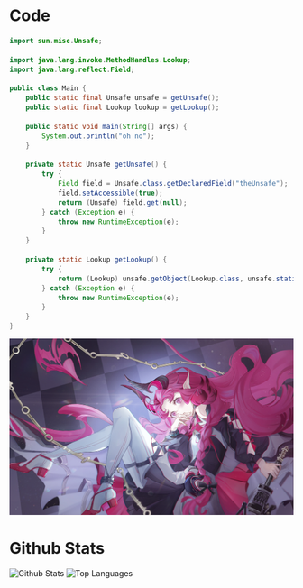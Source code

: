 # Code

```java
import sun.misc.Unsafe;

import java.lang.invoke.MethodHandles.Lookup;
import java.lang.reflect.Field;

public class Main {
	public static final Unsafe unsafe = getUnsafe();
	public static final Lookup lookup = getLookup();

	public static void main(String[] args) {
		System.out.println("oh no");
	}

	private static Unsafe getUnsafe() {
		try {
			Field field = Unsafe.class.getDeclaredField("theUnsafe");
			field.setAccessible(true);
			return (Unsafe) field.get(null);
		} catch (Exception e) {
			throw new RuntimeException(e);
		}
	}

	private static Lookup getLookup() {
		try {
			return (Lookup) unsafe.getObject(Lookup.class, unsafe.staticFieldOffset(Lookup.class.getDeclaredField("IMPL_LOOKUP")));
		} catch (Exception e) {
			throw new RuntimeException(e);
		}
    }
}
```

![Nymph](assets/nymph-base.png)

# Github Stats
![Github Stats](https://github-readme-stats.vercel.app/api?username=Eipusino&count_private=true&show_icons=true&include_all_commits=true&hide_border=true&count_private=true&theme=transparent)
![Top Languages](https://github-readme-stats.vercel.app/api/top-langs/?username=Eipusino&show_icons=true&include_all_commits=true&hide_border=true&count_private=true&theme=transparent&langs_count=4)
